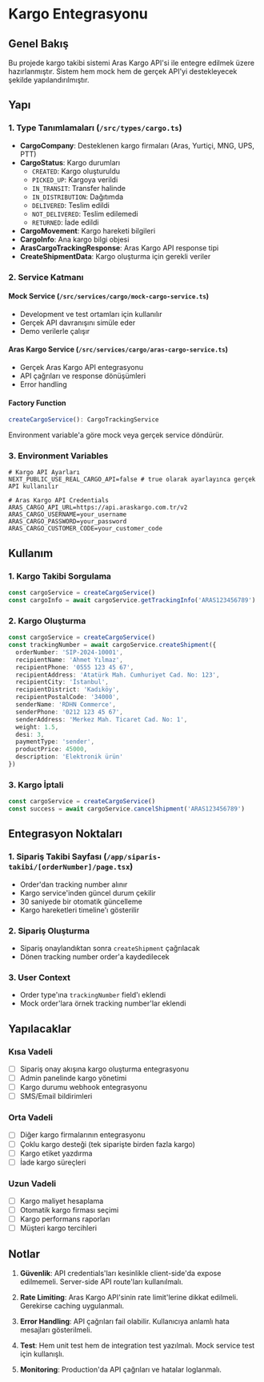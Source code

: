 # Kargo Entegrasyonu

## Genel Bakış

Bu projede kargo takibi sistemi Aras Kargo API'si ile entegre edilmek üzere hazırlanmıştır. Sistem hem mock hem de gerçek API'yi destekleyecek şekilde yapılandırılmıştır.

## Yapı

### 1. Type Tanımlamaları (`/src/types/cargo.ts`)

- **CargoCompany**: Desteklenen kargo firmaları (Aras, Yurtiçi, MNG, UPS, PTT)
- **CargoStatus**: Kargo durumları
  - `CREATED`: Kargo oluşturuldu
  - `PICKED_UP`: Kargoya verildi
  - `IN_TRANSIT`: Transfer halinde
  - `IN_DISTRIBUTION`: Dağıtımda
  - `DELIVERED`: Teslim edildi
  - `NOT_DELIVERED`: Teslim edilemedi
  - `RETURNED`: İade edildi
- **CargoMovement**: Kargo hareketi bilgileri
- **CargoInfo**: Ana kargo bilgi objesi
- **ArasCargoTrackingResponse**: Aras Kargo API response tipi
- **CreateShipmentData**: Kargo oluşturma için gerekli veriler

### 2. Service Katmanı

#### Mock Service (`/src/services/cargo/mock-cargo-service.ts`)
- Development ve test ortamları için kullanılır
- Gerçek API davranışını simüle eder
- Demo verilerle çalışır

#### Aras Kargo Service (`/src/services/cargo/aras-cargo-service.ts`)
- Gerçek Aras Kargo API entegrasyonu
- API çağrıları ve response dönüşümleri
- Error handling

#### Factory Function
```typescript
createCargoService(): CargoTrackingService
```
Environment variable'a göre mock veya gerçek service döndürür.

### 3. Environment Variables

```env
# Kargo API Ayarları
NEXT_PUBLIC_USE_REAL_CARGO_API=false # true olarak ayarlayınca gerçek API kullanılır

# Aras Kargo API Credentials
ARAS_CARGO_API_URL=https://api.araskargo.com.tr/v2
ARAS_CARGO_USERNAME=your_username
ARAS_CARGO_PASSWORD=your_password
ARAS_CARGO_CUSTOMER_CODE=your_customer_code
```

## Kullanım

### 1. Kargo Takibi Sorgulama

```typescript
const cargoService = createCargoService()
const cargoInfo = await cargoService.getTrackingInfo('ARAS123456789')
```

### 2. Kargo Oluşturma

```typescript
const cargoService = createCargoService()
const trackingNumber = await cargoService.createShipment({
  orderNumber: 'SIP-2024-10001',
  recipientName: 'Ahmet Yılmaz',
  recipientPhone: '0555 123 45 67',
  recipientAddress: 'Atatürk Mah. Cumhuriyet Cad. No: 123',
  recipientCity: 'İstanbul',
  recipientDistrict: 'Kadıköy',
  recipientPostalCode: '34000',
  senderName: 'RDHN Commerce',
  senderPhone: '0212 123 45 67',
  senderAddress: 'Merkez Mah. Ticaret Cad. No: 1',
  weight: 1.5,
  desi: 3,
  paymentType: 'sender',
  productPrice: 45000,
  description: 'Elektronik ürün'
})
```

### 3. Kargo İptali

```typescript
const cargoService = createCargoService()
const success = await cargoService.cancelShipment('ARAS123456789')
```

## Entegrasyon Noktaları

### 1. Sipariş Takibi Sayfası (`/app/siparis-takibi/[orderNumber]/page.tsx`)
- Order'dan tracking number alınır
- Kargo service'inden güncel durum çekilir
- 30 saniyede bir otomatik güncelleme
- Kargo hareketleri timeline'ı gösterilir

### 2. Sipariş Oluşturma
- Sipariş onaylandıktan sonra `createShipment` çağrılacak
- Dönen tracking number order'a kaydedilecek

### 3. User Context
- Order type'ına `trackingNumber` field'ı eklendi
- Mock order'lara örnek tracking number'lar eklendi

## Yapılacaklar

### Kısa Vadeli
- [ ] Sipariş onay akışına kargo oluşturma entegrasyonu
- [ ] Admin panelinde kargo yönetimi
- [ ] Kargo durumu webhook entegrasyonu
- [ ] SMS/Email bildirimleri

### Orta Vadeli  
- [ ] Diğer kargo firmalarının entegrasyonu
- [ ] Çoklu kargo desteği (tek siparişte birden fazla kargo)
- [ ] Kargo etiket yazdırma
- [ ] İade kargo süreçleri

### Uzun Vadeli
- [ ] Kargo maliyet hesaplama
- [ ] Otomatik kargo firması seçimi
- [ ] Kargo performans raporları
- [ ] Müşteri kargo tercihleri

## Notlar

1. **Güvenlik**: API credentials'ları kesinlikle client-side'da expose edilmemeli. Server-side API route'ları kullanılmalı.

2. **Rate Limiting**: Aras Kargo API'sinin rate limit'lerine dikkat edilmeli. Gerekirse caching uygulanmalı.

3. **Error Handling**: API çağrıları fail olabilir. Kullanıcıya anlamlı hata mesajları gösterilmeli.

4. **Test**: Hem unit test hem de integration test yazılmalı. Mock service test için kullanışlı.

5. **Monitoring**: Production'da API çağrıları ve hatalar loglanmalı. 